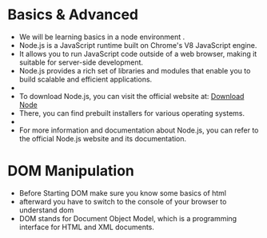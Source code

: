 # Basics & Advanced
* We will be learning basics in a node environment .
 * Node.js is a JavaScript runtime built on Chrome's V8 JavaScript engine.
 * It allows you to run JavaScript code outside of a web browser, making it suitable for server-side development.
 * Node.js provides a rich set of libraries and modules that enable you to build scalable and efficient applications.
 * 
 * To download Node.js, you can visit the official website at: [Download Node](https://nodejs.org/en/download/prebuilt-installer/current)
 * There, you can find prebuilt installers for various operating systems.
 * 
 * For more information and documentation about Node.js, you can refer to the official Node.js website and its documentation.
 
# DOM Manipulation
* Before Starting DOM make sure you know some basics of html
* afterward you have to switch to the console of your browser to understand dom
* DOM stands for Document Object Model, which is a programming interface for HTML and XML documents.

```javascript

```
